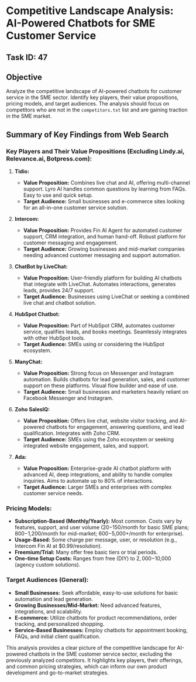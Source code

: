 # Competitive Landscape Analysis: AI-Powered Chatbots for SME Customer Service

## Task ID: 47

## Objective
Analyze the competitive landscape of AI-powered chatbots for customer service in the SME sector. Identify key players, their value propositions, pricing models, and target audiences. The analysis should focus on competitors who are not in the `competitors.txt` list and are gaining traction in the SME market.

## Summary of Key Findings from Web Search

### Key Players and Their Value Propositions (Excluding Lindy.ai, Relevance.ai, Botpress.com):

1.  **Tidio:**
    *   **Value Proposition:** Combines live chat and AI, offering multi-channel support. Lyro AI handles common questions by learning from FAQs. Easy to use and quick setup.
    *   **Target Audience:** Small businesses and e-commerce sites looking for an all-in-one customer service solution.

2.  **Intercom:**
    *   **Value Proposition:** Provides Fin AI Agent for automated customer support, CRM integration, and human hand-off. Robust platform for customer messaging and engagement.
    *   **Target Audience:** Growing businesses and mid-market companies needing advanced customer messaging and support automation.

3.  **ChatBot by LiveChat:**
    *   **Value Proposition:** User-friendly platform for building AI chatbots that integrate with LiveChat. Automates interactions, generates leads, provides 24/7 support.
    *   **Target Audience:** Businesses using LiveChat or seeking a combined live chat and chatbot solution.

4.  **HubSpot Chatbot:**
    *   **Value Proposition:** Part of HubSpot CRM, automates customer service, qualifies leads, and books meetings. Seamlessly integrates with other HubSpot tools.
    *   **Target Audience:** SMEs using or considering the HubSpot ecosystem.

5.  **ManyChat:**
    *   **Value Proposition:** Strong focus on Messenger and Instagram automation. Builds chatbots for lead generation, sales, and customer support on these platforms. Visual flow builder and ease of use.
    *   **Target Audience:** Small businesses and marketers heavily reliant on Facebook Messenger and Instagram.

6.  **Zoho SalesIQ:**
    *   **Value Proposition:** Offers live chat, website visitor tracking, and AI-powered chatbots for engagement, answering questions, and lead qualification. Integrates with Zoho CRM.
    *   **Target Audience:** SMEs using the Zoho ecosystem or seeking integrated website engagement, sales, and support.

7.  **Ada:**
    *   **Value Proposition:** Enterprise-grade AI chatbot platform with advanced AI, deep integrations, and ability to handle complex inquiries. Aims to automate up to 80% of interactions.
    *   **Target Audience:** Larger SMEs and enterprises with complex customer service needs.

### Pricing Models:

*   **Subscription-Based (Monthly/Yearly):** Most common. Costs vary by features, support, and user volume ($20-$150/month for basic SME plans; $800-$1,200/month for mid-market; $600-$5,000+/month for enterprise).
*   **Usage-Based:** Some charge per message, user, or resolution (e.g., Intercom Fin AI at $0.99/resolution).
*   **Freemium/Trial:** Many offer free basic tiers or trial periods.
*   **One-time Setup Costs:** Ranges from free (DIY) to $2,000-$10,000 (agency custom solutions).

### Target Audiences (General):

*   **Small Businesses:** Seek affordable, easy-to-use solutions for basic automation and lead generation.
*   **Growing Businesses/Mid-Market:** Need advanced features, integrations, and scalability.
*   **E-commerce:** Utilize chatbots for product recommendations, order tracking, and personalized shopping.
*   **Service-Based Businesses:** Employ chatbots for appointment booking, FAQs, and initial client qualification.

This analysis provides a clear picture of the competitive landscape for AI-powered chatbots in the SME customer service sector, excluding the previously analyzed competitors. It highlights key players, their offerings, and common pricing strategies, which can inform our own product development and go-to-market strategies.
